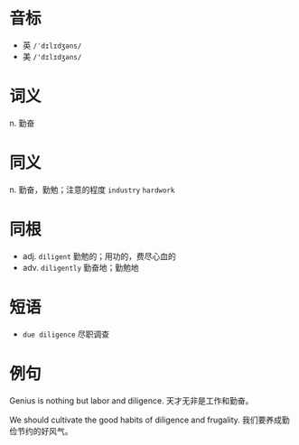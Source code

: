 # 音标

- 英 `/ˈdɪlɪdʒəns/`
- 美 `/'dɪlɪdʒəns/`

# 词义

n. 勤奋


# 同义

n. 勤奋，勤勉；注意的程度
`industry` `hardwork`

# 同根

- adj. `diligent` 勤勉的；用功的，费尽心血的
- adv. `diligently` 勤奋地；勤勉地

# 短语

- `due diligence` 尽职调查

# 例句

Genius is nothing but labor and diligence.
天才无非是工作和勤奋。

We should cultivate the good habits of diligence and frugality.
我们要养成勤俭节约的好风气。


